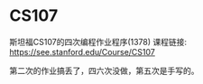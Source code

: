 # CS107
斯坦福CS107的四次编程作业程序(1378)
课程链接: https://see.stanford.edu/Course/CS107

第二次的作业搞丢了，四六次没做，第五次是手写的。
